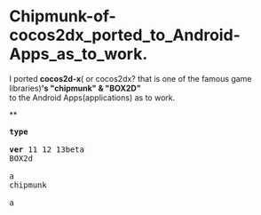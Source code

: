 Chipmunk-of-cocos2dx_ported_to_Android-Apps_as_to_work.
=============================
I ported **cocos2d-x**( or cocos2dx? that is one of the famous game libraries)**'s "chipmunk" & "BOX2D"**  
to the Android Apps(applications) as  to work.
 
**  
<pre>
<b>type<br>
ver</b> 11 12 13beta
BOX2d 
 
a
chipmunk 
 
a
</pre>

  
